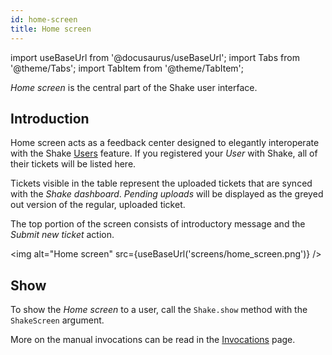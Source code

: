 ```yaml
---
id: home-screen
title: Home screen
---
```

import useBaseUrl from '@docusaurus/useBaseUrl';
import Tabs from '@theme/Tabs';
import TabItem from '@theme/TabItem';

*Home screen* is the central part of the Shake user interface.

## Introduction

Home screen acts as a feedback center designed to elegantly interoperate with the Shake [Users](android/users.md) feature.
If you registered your *User* with Shake, all of their tickets will be listed here.

Tickets visible in the table represent the uploaded tickets that are synced with the *Shake dashboard*.
*Pending uploads* will be displayed as the greyed out version of the regular, uploaded ticket.

The top portion of the screen consists of introductory message and the *Submit new ticket* action.

<img
  alt="Home screen"
  src={useBaseUrl('screens/home_screen.png')}
/>

## Show

To show the *Home screen* to a user, call the `Shake.show` method with the `ShakeScreen` argument.

More on the manual invocations can be read in the [Invocations](android/invoke.md/#invoke-through-code) page.
